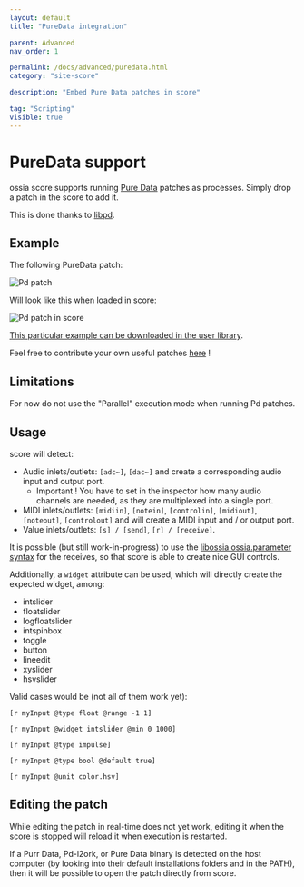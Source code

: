 ```yaml
---
layout: default
title: "PureData integration"

parent: Advanced
nav_order: 1

permalink: /docs/advanced/puredata.html
category: "site-score"

description: "Embed Pure Data patches in score"

tag: "Scripting"
visible: true
---
```


# PureData support

ossia score supports running [Pure Data](http://msp.ucsd.edu/software.html) patches as processes.
Simply drop a patch in the score to add it.

This is done thanks to [libpd](https://github.com/libpd/libpd).

## Example

The following PureData patch:

![Pd patch](/score-docs/assets/images/pd/pd-example-patch.png)

Will look like this when loaded in score:

![Pd patch in score](/score-docs/assets/images/pd/pd-example-score.png)

[This particular example can be downloaded in the user library](https://raw.githubusercontent.com/ossia/score-user-library/master/Presets/PureData/example-synthesizer.pd).

Feel free to contribute your own useful patches [here](https://github.com/ossia/score-user-library/tree/master/Presets/PureData) !

## Limitations

For now do not use the "Parallel" execution mode when running Pd patches.

## Usage

score will detect:

- Audio inlets/outlets: `[adc~]`, `[dac~]` and create a corresponding audio input and output port.
  - Important ! You have to set in the inspector how many audio channels are needed, as they are multiplexed into a single port.
- MIDI inlets/outlets: `[midiin]`, `[notein]`, `[controlin]`, `[midiout]`, `[noteout]`, `[controlout]` and will create a MIDI input and / or output port.
- Value inlets/outlets: `[s] / [send]`, `[r] / [receive]`.

It is possible (but still work-in-progress) to use the [libossia ossia.parameter syntax](https://ossia.io/ossia-docs/?plaintext--pd#creating-parameters) for the receives, so that score is able to create nice GUI controls.

Additionally, a `widget` attribute can be used, which will directly create the expected widget, among:

- intslider
- floatslider
- logfloatslider
- intspinbox
- toggle
- button
- lineedit
- xyslider
- hsvslider

Valid cases would be (not all of them work yet):

```
[r myInput @type float @range -1 1]

[r myInput @widget intslider @min 0 1000]

[r myInput @type impulse]

[r myInput @type bool @default true]

[r myInput @unit color.hsv]
```

## Editing the patch

While editing the patch in real-time does not yet work, editing it when the score is stopped will reload it when execution is restarted.

If a Purr Data, Pd-l2ork, or Pure Data binary is detected on the host computer (by looking into their default installations folders and in the PATH),
then it will be possible to open the patch directly from score.
